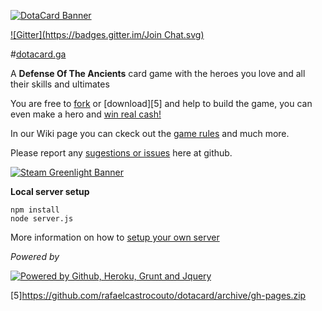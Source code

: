 [![DotaCard Banner](http://rafaelcastrocouto.github.io/dotacard/client/img/banner.jpg)][1]

[![Gitter](https://badges.gitter.im/Join Chat.svg)][2]

#[dotacard.ga][3]

A **Defense Of The Ancients** card game with the heroes you love and all their skills and ultimates

You are free to [fork][4] or [download][5] and help to build the game, you can even make a hero and [win real cash!][6]

In our Wiki page you can ckeck out the [game rules][7] and much more.

Please report any [sugestions or issues][8] here at github.

[![Steam Greenlight Banner](http://rafaelcastrocouto.github.io/dotacard/client/img/greenlight-banner.png)][9]

**Local server setup**

    npm install
    node server.js

More information on how to [setup your own server][10]

*Powered by*

[![Powered by Github, Heroku, Grunt and Jquery](http://rafaelcastrocouto.github.io/dotacard/client/img/poweredby-banner.jpg)][1]


[1]: http://dotacard.herokuapp.com

[2]: https://gitter.im/rafaelcastrocouto/dotacard?utm_source=badge&utm_medium=badge&utm_campaign=pr-badge&utm_content=badge

[3]: http://dotacard.ga

[4]: https://github.com/rafaelcastrocouto/dotacard/fork

[5]https://github.com/rafaelcastrocouto/dotacard/archive/gh-pages.zip

[6]: https://github.com/rafaelcastrocouto/dotacard/wiki/Dotacard-Wiki#how-to-develop-a-new-hero

[7]: https://github.com/rafaelcastrocouto/dotacard/wiki/Dotacard-Wiki#game-rules

[8]: https://github.com/rafaelcastrocouto/dotacard/issues

[9]: http://steamcommunity.com/sharedfiles/filedetails/?id=500624204

[10]: https://github.com/rafaelcastrocouto/dotacard/wiki/Dotacard-Wiki#how-to-setup-a-local-server